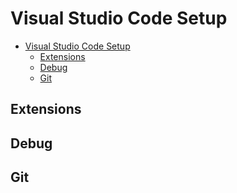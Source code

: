 # Visual Studio Code Setup

- [Visual Studio Code Setup](#visual-studio-code-setup)
  - [Extensions](#extensions)
  - [Debug](#debug)
  - [Git](#git)

## Extensions

## Debug

## Git
